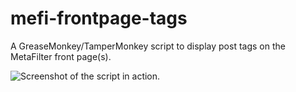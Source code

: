 # mefi-frontpage-tags
A GreaseMonkey/TamperMonkey script to display post tags on the MetaFilter front page(s).

![Screenshot of the script in action.](https://i.imgbox.com/GXX6UH46.png)
